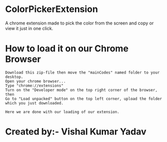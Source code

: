 # ColorPickerExtension
A chrome extension made to pick  the color from the screen and copy or view it just in one click.

# How to load it on our Chrome Browser
```
Download this zip-file then move the "mainCodes" named folder to your desktop.
Open your chrome browser...
Type "chrome://extensions"
Turn on the "Developer mode" on the top right corner of the browser, then 
Go to "Load unpacked" button on the top left corner, upload the folder which you just downloaded.

Here we are done with our loading of our extension.
```

# Created by:- Vishal Kumar Yadav
